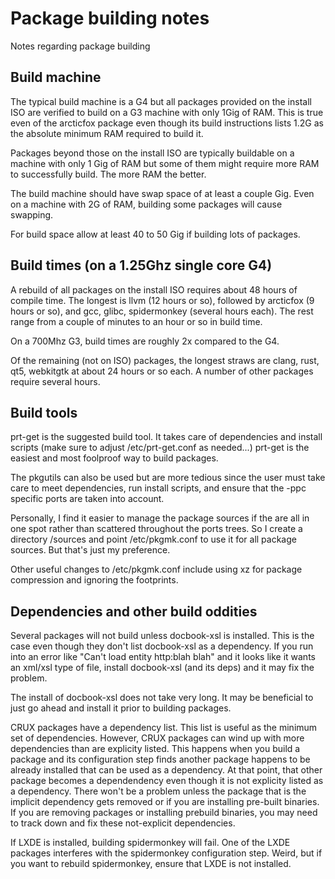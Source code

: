
# Package building notes

Notes regarding package building

## Build machine

The typical build machine is a G4 but all packages provided on the install 
ISO are verified to build on a G3 machine with only 1Gig of RAM.    This 
is true even of the arcticfox package even though its build instructions 
lists 1.2G as the absolute minimum RAM required to build it.

Packages beyond those on the install ISO are typically buildable on a
machine with only 1 Gig of RAM but some of them might require more RAM to 
successfully build.    The more RAM the better.

The build machine should have swap space of at least a couple Gig.   Even
on a machine with 2G of RAM, building some packages will cause swapping.

For build space allow at least 40 to 50 Gig if building lots of packages.

## Build times (on a 1.25Ghz single core G4)

A rebuild of all packages on the install ISO requires about 48 hours of
compile time.   The longest is llvm (12 hours or so), followed by 
arcticfox (9 hours or so), and gcc, glibc, spidermonkey (several hours each).
The rest range from a couple of minutes to an hour or so in build time.

On a 700Mhz G3, build times are roughly 2x compared to the G4.

Of the remaining (not on ISO) packages, the longest straws are clang, 
rust, qt5, webkitgtk at about 24 hours or so each.    A number of other 
packages require several hours.   


## Build tools

prt-get is the suggested build tool.   It takes care of dependencies and
install scripts (make sure to adjust /etc/prt-get.conf as needed...)
prt-get is the easiest and most foolproof way to build packages.

The pkgutils can also be used but are more tedious since the user must
take care to meet dependencies, run install scripts, and ensure that
the -ppc specific ports are taken into account.

Personally, I find it easier to manage the package sources if the are all in
one spot rather than scattered throughout the ports trees.
So I create a directory /sources and point /etc/pkgmk.conf to use it for 
all package sources.   But that's just my preference.

Other useful changes to /etc/pkgmk.conf include using xz for package 
compression and ignoring the footprints.



## Dependencies and other build oddities

Several packages will not build unless docbook-xsl is installed.   This 
is the case even though they don't list docbook-xsl as a dependency.   If
you run into an error like "Can't load entity http:blah blah" and it looks 
like it wants an xml/xsl type of file, install docbook-xsl (and its deps)
and it may fix the problem.

The install of docbook-xsl does not take very long.   It may be beneficial 
to just go ahead and install it prior to building packages.

CRUX packages have a dependency list.  This list is useful as the minimum 
set of dependencies.    However, CRUX packages can wind up with more
dependencies than are explicity listed.  This happens when you build a
package and its configuration step finds another package happens to be
already installed that can be used as a dependency.   At that point, that 
other package becomes a dependendency even though it is not explicity listed
as a dependency.   There won't be a problem unless the package that is 
the implicit dependency gets removed or if you are installing pre-built
binaries.   If you are removing packages or installing prebuild binaries,
you may need to track down and fix these not-explicit dependencies.

If LXDE is installed, building spidermonkey will fail.   One of the LXDE 
packages interferes with the spidermonkey configuration step.   Weird, 
but if you want to rebuild spidermonkey, ensure that LXDE is not installed.



